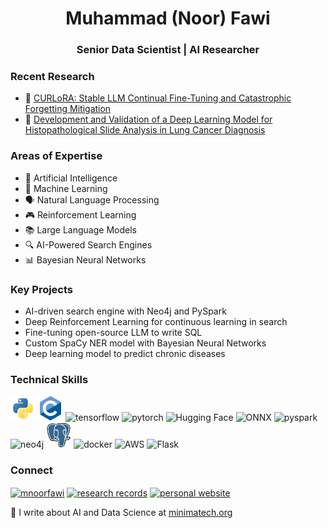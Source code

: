 <h1 align="center">Muhammad (Noor) Fawi</h1>
<h3 align="center">Senior Data Scientist | AI Researcher</h3>

<h3 align="left">Recent Research</h3>

- 📄 [CURLoRA: Stable LLM Continual Fine-Tuning and Catastrophic Forgetting Mitigation](https://zenodo.org/doi/10.5281/zenodo.12730055)
- 🔬 [Development and Validation of a Deep Learning Model for Histopathological Slide Analysis in Lung Cancer Diagnosis](https://www.mdpi.com/2072-6694/16/8/1506)

<h3 align="left">Areas of Expertise</h3>

- 🤖 Artificial Intelligence
- 🧠 Machine Learning
- 🗣️ Natural Language Processing
- 🎮 Reinforcement Learning
- 📚 Large Language Models
- 🔍 AI-Powered Search Engines
- 📊 Bayesian Neural Networks

<h3 align="left">Key Projects</h3>

- AI-driven search engine with Neo4j and PySpark
- Deep Reinforcement Learning for continuous learning in search
- Fine-tuning open-source LLM to write SQL
- Custom SpaCy NER model with Bayesian Neural Networks
- Deep learning model to predict chronic diseases

<h3 align="left">Technical Skills</h3>
<p align="left">
  <img src="https://raw.githubusercontent.com/devicons/devicon/master/icons/python/python-original.svg" alt="python" width="40" height="40"/>
  <img src="https://raw.githubusercontent.com/devicons/devicon/master/icons/c/c-original.svg" alt="C" width="40" height="40"/>
  <img src="https://www.vectorlogo.zone/logos/tensorflow/tensorflow-icon.svg" alt="tensorflow" width="40" height="40"/>
  <img src="https://www.vectorlogo.zone/logos/pytorch/pytorch-icon.svg" alt="pytorch" width="40" height="40"/>
  <img src="https://huggingface.co/front/assets/huggingface_logo.svg" alt="Hugging Face" width="40" height="40"/>
  <img src="https://www.vectorlogo.zone/logos/onnxai/onnxai-icon.svg" alt="ONNX" width="40" height="40"/>
  <img src="https://spark.apache.org/images/spark-logo-trademark.png" alt="pyspark" width="40" height="40"/>
  <img src="https://www.vectorlogo.zone/logos/neo4j/neo4j-icon.svg" alt="neo4j" width="40" height="40"/>
  <img src="https://raw.githubusercontent.com/devicons/devicon/master/icons/postgresql/postgresql-original.svg" alt="PostgreSQL" width="40" height="40"/>
  <img src="https://www.vectorlogo.zone/logos/docker/docker-icon.svg" alt="docker" width="40" height="40"/>
  <img src="https://www.vectorlogo.zone/logos/amazon_aws/amazon_aws-icon.svg" alt="AWS" width="40" height="40"/>
  <img src="https://www.vectorlogo.zone/logos/pocoo_flask/pocoo_flask-icon.svg" alt="Flask" width="40" height="40"/>
</p>

<h3 align="left">Connect</h3>
<p align="left">
<a href="https://linkedin.com/in/mnoorfawi" target="blank"><img align="center" src="https://raw.githubusercontent.com/rahuldkjain/github-profile-readme-generator/master/src/images/icons/Social/linked-in-alt.svg" alt="mnoorfawi" height="30" width="40" /></a>
<a href="https://orcid.org/0009-0007-7210-0528" target="blank"><img align="center" src="https://info.orcid.org/wp-content/uploads/2019/11/orcid_16x16.png" alt="research records" height="30" width="40" /></a>
<a href="https://minimatech.org" target="blank"><img align="center" src="https://minimatech.org/wp-content/uploads/2020/12/cropped-icon-1.png" alt="personal website" height="30" width="40" /></a>
</p>

<p align="left">
  📝 I write about AI and Data Science at <a href="https://minimatech.org">minimatech.org</a>
</p>
